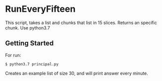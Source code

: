 # RunEveryFifteen

This script, takes a list and chunks that list in 15 slices. Returns an specific chunk. Use python3.7

## Getting Started
For run:
```
$ python3.7 principal.py
```
Creates an example list of size 30, and will print answer every minute.
